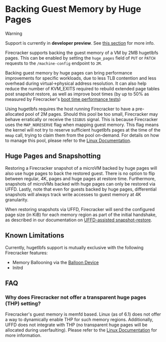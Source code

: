 # Backing Guest Memory by Huge Pages

> [!WARNING]
>
> Support is currently in **developer preview**. See
> [this section](RELEASE_POLICY.md#developer-preview-features) for more info.

Firecracker supports backing the guest memory of a VM by 2MB hugetlbfs pages.
This can be enabled by setting the `huge_pages` field of `PUT` or `PATCH`
requests to the `/machine-config` endpoint to `2M`.

Backing guest memory by huge pages can bring performance improvements for
specific workloads, due to less TLB contention and less overhead during
virtual->physical address resolution. It can also help reduce the number of
KVM_EXITS required to rebuild extended page tables post snapshot restore, as
well as improve boot times (by up to 50% as measured by Firecracker's
[boot time performance tests](../tests/integration_tests/performance/test_boottime.py))

Using hugetlbfs requires the host running Firecracker to have a pre-allocated
pool of 2M pages. Should this pool be too small, Firecracker may behave
erratically or receive the `SIGBUS` signal. This is because Firecracker uses the
`MAP_NORESERVE` flag when mapping guest memory. This flag means the kernel will
not try to reserve sufficient hugetlbfs pages at the time of the `mmap` call,
trying to claim them from the pool on-demand. For details on how to manage this
pool, please refer to the [Linux Documentation][hugetlbfs_docs].

## Huge Pages and Snapshotting

Restoring a Firecracker snapshot of a microVM backed by huge pages will also use
huge pages to back the restored guest. There is no option to flip between
regular, 4K, pages and huge pages at restore time. Furthermore, snapshots of
microVMs backed with huge pages can only be restored via UFFD. Lastly, note that
even for guests backed by huge pages, differential snapshots will always track
write accesses to guest memory at 4K granularity.

When restoring snapshots via UFFD, Firecracker will send the configured page
size (in KiB) for each memory region as part of the initial handshake, as
described in our documentation on
[UFFD-assisted snapshot-restore](snapshotting/handling-page-faults-on-snapshot-resume.md).

## Known Limitations

Currently, hugetlbfs support is mutually exclusive with the following
Firecracker features:

- Memory Ballooning via the [Balloon Device](./ballooning.md)
- Initrd

## FAQ

### Why does Firecracker not offer a transparent huge pages (THP) setting?

Firecracker's guest memory is memfd based. Linux (as of 6.1) does not offer a
way to dynamically enable THP for such memory regions. Additionally, UFFD does
not integrate with THP (no transparent huge pages will be allocated during
userfaulting). Please refer to the [Linux Documentation][thp_docs] for more
information.

[hugetlbfs_docs]: https://docs.kernel.org/admin-guide/mm/hugetlbpage.html
[thp_docs]: https://www.kernel.org/doc/html/next/admin-guide/mm/transhuge.html#hugepages-in-tmpfs-shmem
